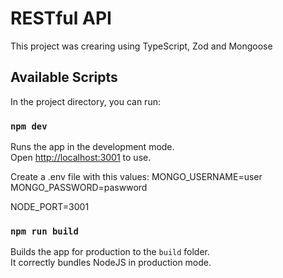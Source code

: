 # RESTful API

This project was crearing using TypeScript, Zod and Mongoose

## Available Scripts

In the project directory, you can run:

### `npm dev`

Runs the app in the development mode.\
Open [http://localhost:3001](http://localhost:3001) to use.

Create a .env file with this values:
MONGO_USERNAME=user
MONGO_PASSWORD=paswword

NODE_PORT=3001

### `npm run build`

Builds the app for production to the `build` folder.\
It correctly bundles NodeJS in production mode.
